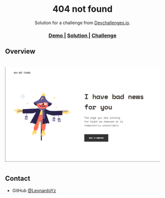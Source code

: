 
<h1 align="center">404 not found</h1>

<div align="center">
   Solution for a challenge from  <a href="http://devchallenges.io" target="_blank">Devchallenges.io</a>.
</div>

<div align="center">
  <h3>
    <a href="https://leonardoyz.github.io/404-page-challenge/">
      Demo
    </a>
    <span> | </span>
    <a href="https://devchallenges.io/solutions/0xQwbftHMGDJTiUKMwcW">
      Solution
    </a>
    <span> | </span>
    <a href="https://devchallenges.io/challenges/wBunSb7FPrIepJZAg0sY">
      Challenge
    </a>
  </h3>
</div>

<!-- OVERVIEW -->

## Overview

#

![screenshot](assets/images/page_screenshot.png)

#

## Contact

- GitHub [@LeonardoYz](https://github.com/LeonardoYz)
